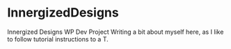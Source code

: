 # InnergizedDesigns
Innergized Designs WP Dev Project
Writing a bit about myself here, as I like to follow tutorial instructions to a T.
